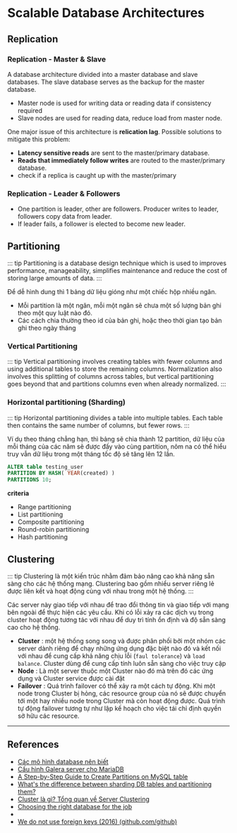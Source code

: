 # Scalable Database Architectures

## Replication

### Replication - Master & Slave

A database architecture divided into a master database and slave databases. The slave database serves as the backup for the master database.
- Master node is used for writing data or reading data if consistency required
- Slave nodes are used for reading data, reduce load from master node.

One major issue of this architecture is **relication lag**. Possible solutions to mitigate this problem:
- **Latency sensitive reads** are sent to the master/primary database.
- **Reads that immediately follow writes** are routed to the master/primary database.
- check if a replica is caught up with the master/primary

### Replication -  Leader & Followers 
- One partition is leader, other are followers. Producer writes to leader, followers copy data from leader.
- If leader fails, a follower is elected to become new leader.


## Partitioning

::: tip 
Partitioning is a database design technique which is used to improves performance, manageability, simplifies maintenance and reduce the cost of storing large amounts of data.
:::

Để dễ hình dung thì 1 bảng dữ liệu gióng như một chiếc hộp nhiều ngăn. 
- Mỗi partition là một ngăn, mỗi một ngăn sẽ chưa một số lượng bản ghi theo một quy luật nào đó.
- Các cách chia thường theo id của bản ghi, hoặc theo thời gian tạo bản ghi theo ngày tháng


### Vertical Partitioning

::: tip 
Vertical partitioning involves creating tables with fewer columns and using additional tables to store the remaining columns. Normalization also involves this splitting of columns across tables, but vertical partitioning goes beyond that and partitions columns even when already normalized.
:::


### Horizontal partitioning (Sharding)

::: tip 
Horizontal partitioning divides a table into multiple tables. Each table then contains the same number of columns, but fewer rows.
:::


Ví dụ theo tháng chẳng hạn, thì bảng sẽ chia thành 12 partition, dữ liệu của mỗi tháng của các năm sẽ được đấy vào cùng partition, nôm na có thể hiểu truy vẫn dữ liệu trong một tháng tốc độ sẽ tăng lên 12 lần.


```sql
ALTER table testing_user
PARTITION BY HASH( YEAR(created) )
PARTITIONS 10;
```

**criteria**
- Range partitioning
- List partitioning
- Composite partitioning
- Round-robin partitioning
- Hash partitioning


## Clustering

::: tip 
Clustering là một kiến trúc nhằm đảm bảo nâng cao khả năng sẵn sàng cho các hệ thống mạng. Clustering bao gồm nhiều server riêng lẻ được liên kết và hoạt động cùng với nhau trong một hệ thống.
:::

Các server này giao tiếp với nhau để trao đổi thông tin và giao tiếp với mạng bên ngoài để thực hiện các yêu cầu. Khi có lỗi xảy ra các dịch vụ trong cluster hoạt động tương tác với nhau để duy trì tính ổn định và độ sẵn sàng cao cho hệ thống.

- **Cluster** : một hệ thống song song và được phân phối bởi một nhóm các server dành riêng để chạy những ứng dụng đặc biệt nào đó và kết nối với nhau để cung cấp khả năng chịu lỗi (`faul tolerance`) và `load balance`. Cluster dùng để cung cấp tính luôn sẵn sàng cho việc truy cập
- **Node** : Là một server thuộc một Cluster nào đó mà trên đó các ứng dụng và Cluster service được cài đặt
- **Failover** :  Quá trình failover có thể xảy ra một cách tự động. Khi một node trong Cluster bị hỏng, các resource group của nó sẽ được chuyển tới một hay nhiều node trong Cluster mà còn hoạt động được. Quá trình tự động failover tương tự như lập kế hoạch cho việc tái chỉ định quyền sở hữu các resource.


---

## References

- [Các mô hình database nên biết](https://kipalog.kaopiz.com/posts/Cac-mo-hinh-database-nen-biet)
- [Cấu hình Galera server cho MariaDB](https://kipalog.com/posts/Cau-hinh-Galera-server-cho-MariaDB)
- [A Step-by-Step Guide to Create Partitions on MySQL table](http://acmeextension.com/mysql-table-partitioning/)
- [What's the difference between sharding DB tables and partitioning them?](https://www.quora.com/Whats-the-difference-between-sharding-DB-tables-and-partitioning-them)
- [Cluster là gì? Tổng quan về Server Clustering](https://topdev.vn/blog/cluster-la-gi/)
- [Choosing the right database for the job](https://blog.andyet.com/2014/10/01/right-database/)
- [](https://www.citusdata.com/blog/2017/08/09/principles-of-sharding-for-relational-databases/)
- [We do not use foreign keys (2016) (github.com/github)](https://news.ycombinator.com/item?id=21486494#:~:text=Maybe%20originally%2C%20but%20lack%20of,not%20use%20foreign%20keys%20either.)